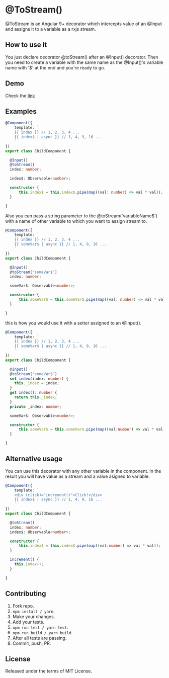 # @ToStream()

@ToStream is an Angular 9+ decorator which intercepts value of an @Input and assigns it to a variable as a rxjs stream.

## How to use it

You just declare decorator @toStream() after an @Input() decorator. Then you need to create a variable with the same name as the @Input()'s variable name with '\$' at the end and you're ready to go.

## Demo

Check the [link](https://stackblitz.com/edit/to-stream-example)

## Examples

```typescript
@Component({
    template: `
    {{ index }} // 1, 2, 3, 4 ...
    {{ index$ | async }} // 1, 4, 9, 16 ...
    `
})
export class ChildComponent {

  @Input()
  @toStream()
  index: number;

  index$: Observable<number>;

  constructor {
      this.index$ = this.index$.pipe(map((val: number) => val * val));
  }

}
```

Also you can pass a string parameter to the @toStream('variableName\$') with a name of other variable to which you want to assign stream to.

```typescript
@Component({
    template: `
    {{ index }} // 1, 2, 3, 4 ...
    {{ someVar$ | async }} // 1, 4, 9, 16 ...
    `
})
export class ChildComponent {

  @Input()
  @toStream('someVar$')
  index: number;

  someVar$: Observable<number>;

  constructor {
      this.someVar$ = this.someVar$.pipe(map((val: number) => val * val));
  }

}

```

this is how you would use it with a setter assigned to an @Input().

```typescript
@Component({
    template: `
    {{ index }} // 1, 2, 3, 4 ...
    {{ someVar$ | async }} // 1, 4, 9, 16 ...
    `
})
export class ChildComponent {

  @Input()
  @toStream('someVar$')
  set index(index: number) {
    this._index = index;
  }
  get index(): number {
    return this._index;
  }
  private _index: number;

  someVar$: Observable<number>;

  constructor {
      this.someVar$ = this.someVar$.pipe(map((val:number) => val * val));
  }

}

```

## Alternative usage

You can use this decorator with any other variable in the component. In the result you will have value as a stream and a value asigned to variable.

```typescript
@Component({
    template: `
    <div (click)="increment()">Click!</div>
    {{ index$ | async }} // 1, 4, 9, 16 ...
    `
})
export class ChildComponent {

  @toStream()
  index: number;
  index$: Observable<number>;

  constructor {
      this.index$ = this.index$.pipe(map((val:number) => val * val));
  }

  increment() {
    this.index++;
  }

}

```

## Contributing

1. Fork repo.
2. `npm install / yarn`.
3. Make your changes.
4. Add your tests.
5. `npm run test / yarn test`.
6. `npm run build / yarn build`.
7. After all tests are passing.
8. Commit, push, PR.

## License

Released under the terms of MIT License.
